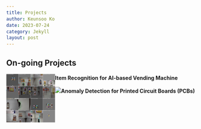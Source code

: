 ```yaml
---
title: Projects
author: Keunsoo Ko
date: 2023-07-24
category: Jekyll
layout: post
---
```


## On-going Projects
<div style="height:230px; float:left;">
<img src="https://raw.githubusercontent.com/imlab-cuk/imlab-cuk.github.io/main/images/item.jpg" width="130">
</div>
<p style="line-height: 1.5;"><b>Item Recognition for AI-based Vending Machine</b></p>


<div style="height:230px; float:left;">
<img src="https://raw.githubusercontent.com/imlab-cuk/imlab-cuk.github.io/main/images/anomal.png" width="130">
</div>
<p style="line-height: 1.5;"><b>Anomaly Detection for Printed Circuit Boards (PCBs)</b></p>
